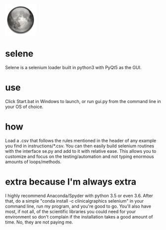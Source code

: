 <img src="https://github.com/DylanAlloy/selene/blob/master/icon.png" width="100px">

# selene
Selene is a selenium loader built in python3 with PyQt5 as the GUI.

# use
Click Start.bat in Windows to launch, or run gui.py from the command line in your OS of choice. 

# how 
Load a .csv that follows the rules mentioned in the header of any example you find in instructions/*.csv. You can then easily build selenium routines with the interface se.py and add to it with relative ease.
This allows you to customize and focus on the testing/automation and not typing enormous amounts of loops/methods. 

# extra because I'm always extra
I highly recommend Anaconda/Spyder with python 3.5 or even 3.6. After that, do a simple "conda install -c clinicalgraphics selenium" in your command line, run my program, and you're good to go. You'll also have most, if not all, of the scientific libraries you could need for your environment so don't complain if the installation takes a good amount of time. No, they are not paying me. 
